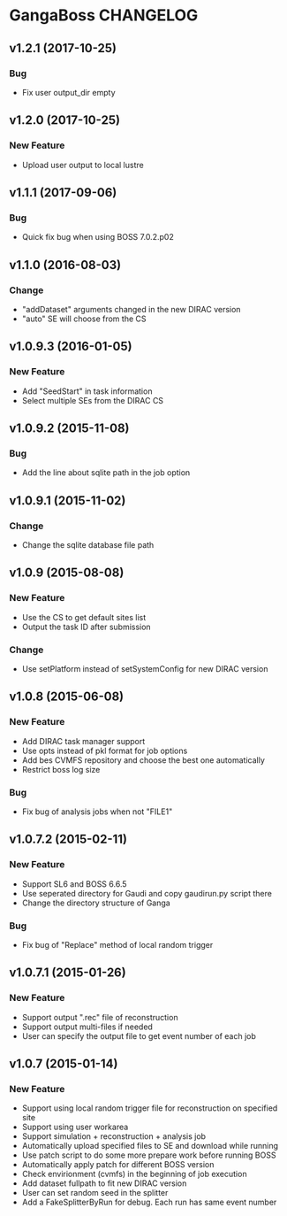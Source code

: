 GangaBoss CHANGELOG
===================

v1.2.1 (2017-10-25)
-------------------

### Bug
- Fix user output_dir empty

v1.2.0 (2017-10-25)
-------------------

### New Feature
- Upload user output to local lustre

v1.1.1 (2017-09-06)
-------------------

### Bug
- Quick fix bug when using BOSS 7.0.2.p02

v1.1.0 (2016-08-03)
-------------------

### Change
- "addDataset" arguments changed in the new DIRAC version
- "auto" SE will choose from the CS

v1.0.9.3 (2016-01-05)
---------------------

### New Feature
- Add "SeedStart" in task information
- Select multiple SEs from the DIRAC CS

v1.0.9.2 (2015-11-08)
---------------------

### Bug
- Add the line about sqlite path in the job option

v1.0.9.1 (2015-11-02)
---------------------

### Change
- Change the sqlite database file path

v1.0.9 (2015-08-08)
---------------------

### New Feature
- Use the CS to get default sites list
- Output the task ID after submission

### Change
- Use setPlatform instead of setSystemConfig for new DIRAC version

v1.0.8 (2015-06-08)
---------------------

### New Feature
- Add DIRAC task manager support
- Use opts instead of pkl format for job options
- Add bes CVMFS repository and choose the best one automatically
- Restrict boss log size

### Bug
- Fix bug of analysis jobs when not "FILE1"

v1.0.7.2 (2015-02-11)
---------------------

### New Feature
- Support SL6 and BOSS 6.6.5
- Use seperated directory for Gaudi and copy gaudirun.py script there
- Change the directory structure of Ganga

### Bug
- Fix bug of "Replace" method of local random trigger

v1.0.7.1 (2015-01-26)
---------------------

### New Feature
- Support output ".rec" file of reconstruction
- Support output multi-files if needed
- User can specify the output file to get event number of each job

v1.0.7 (2015-01-14)
-------------------

### New Feature
- Support using local random trigger file for reconstruction on specified site
- Support using user workarea
- Support simulation + reconstruction + analysis job
- Automatically upload specified files to SE and download while running
- Use patch script to do some more prepare work before running BOSS
- Automatically apply patch for different BOSS version
- Check envirionment (cvmfs) in the beginning of job execution
- Add dataset fullpath to fit new DIRAC version
- User can set random seed in the splitter
- Add a FakeSplitterByRun for debug. Each run has same event number
